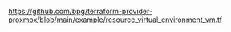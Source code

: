 https://github.com/bpg/terraform-provider-proxmox/blob/main/example/resource_virtual_environment_vm.tf
